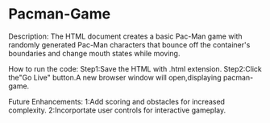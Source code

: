 # Pacman-Game
Description:
The HTML document creates a basic Pac-Man game with randomly generated Pac-Man characters that bounce off the container's boundaries and change mouth states while moving.

How to run the code:
Step1:Save the HTML with .html extension.
Step2:Click the"Go Live" button.A new browser window will open,displaying pacman-game.

Future Enhancements:
1:Add scoring and obstacles for increased complexity.
2:Incorportate user controls for interactive gameplay.
